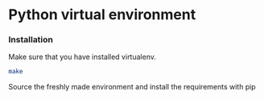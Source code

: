 # Python virtual environment

### Installation

Make sure that you have installed virtualenv. 

```bash
make
```

Source the freshly made environment and install the requirements with pip

```

```